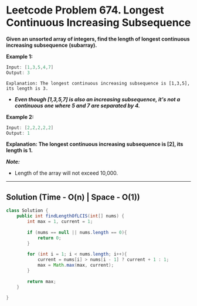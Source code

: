 # Leetcode Problem 674. Longest Continuous Increasing Subsequence

**Given an unsorted array of integers, find the length of longest continuous increasing subsequence (subarray).**

**Example 1:**

```java
Input: [1,3,5,4,7]
Output: 3
```

`Explanation: The longest continuous increasing subsequence is [1,3,5], its length is 3.`

- ***Even though [1,3,5,7] is also an increasing subsequence, it's not a continuous one where 5 and 7 are separated by 4.***

**Example 2:**

```java
Input: [2,2,2,2,2]
Output: 1
```

**Explanation: The longest continuous increasing subsequence is [2], its length is 1.**

***Note:*** 
- Length of the array will not exceed 10,000.

---

## Solution (Time - O(n) | Space - O(1))

```java
class Solution {
    public int findLengthOfLCIS(int[] nums) {
        int max = 1, current = 1;
        
        if (nums == null || nums.length == 0){
            return 0;
        }
        
        for (int i = 1; i < nums.length; i++){
            current = nums[i] > nums[i - 1] ? current + 1 : 1;
            max = Math.max(max, current);
        }
        
        return max;
    }
    
}
```
